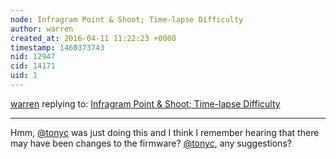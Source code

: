 ```yaml
---
node: Infragram Point & Shoot; Time-lapse Difficulty
author: warren
created_at: 2016-04-11 11:22:23 +0000
timestamp: 1460373743
nid: 12947
cid: 14171
uid: 1
---
```




[warren](../profile/warren) replying to: [Infragram Point & Shoot; Time-lapse Difficulty](../notes/balsip/04-09-2016/infragram-point-shoot-time-lapse-difficulty)

----
Hmm, [@tonyc](/profile/tonyc) was just doing this and I think I remember hearing that there may have been changes to the firmware? [@tonyc](/profile/tonyc), any suggestions?